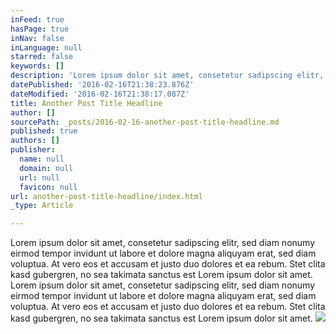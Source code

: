```yaml
---
inFeed: true
hasPage: true
inNav: false
inLanguage: null
starred: false
keywords: []
description: 'Lorem ipsum dolor sit amet, consetetur sadipscing elitr, sed diam nonumy eirmod tempor invidunt ut labore et dolore magna aliquyam erat, sed diam voluptua.'
datePublished: '2016-02-16T21:38:23.876Z'
dateModified: '2016-02-16T21:38:17.087Z'
title: Another Post Title Headline
author: []
sourcePath: _posts/2016-02-16-another-post-title-headline.md
published: true
authors: []
publisher:
  name: null
  domain: null
  url: null
  favicon: null
url: another-post-title-headline/index.html
_type: Article

---
```

Lorem ipsum dolor sit amet, consetetur sadipscing elitr, sed diam nonumy eirmod tempor invidunt ut labore et dolore magna aliquyam erat, sed diam voluptua. At vero eos et accusam et justo duo dolores et ea rebum. Stet clita kasd gubergren, no sea takimata sanctus est Lorem ipsum dolor sit amet. Lorem ipsum dolor sit amet, consetetur sadipscing elitr, sed diam nonumy eirmod tempor invidunt ut labore et dolore magna aliquyam erat, sed diam voluptua. At vero eos et accusam et justo duo dolores et ea rebum. Stet clita kasd gubergren, no sea takimata sanctus est Lorem ipsum dolor sit amet.
![](https://the-grid-user-content.s3-us-west-2.amazonaws.com/c7dfc82d-f6d4-4054-8b93-40d206780ad0.JPG)
